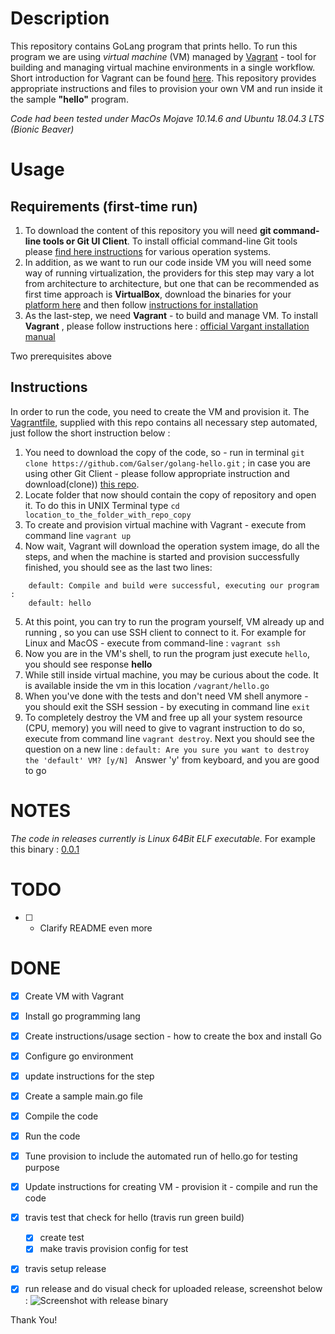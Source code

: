 # Description

This repository contains GoLang program that prints hello. To run this program we are using *virtual machine* (VM) managed by [Vagrant](https://www.vagrantup.com/) -  tool for building and managing virtual machine environments in a single workflow. Short introduction for Vagrant can be found [here](https://www.vagrantup.com/intro/index.html). This repository provides appropriate instructions and files to provision your own VM and run inside it the sample **"hello"** program. 

*Code had been tested under MacOs Mojave 10.14.6 and Ubuntu 18.04.3 LTS (Bionic Beaver)*


# Usage

## Requirements (first-time run)

1. To download the content of this repository you will need **git command-line tools or Git UI Client**. To install official command-line Git tools please [find here instructions](https://git-scm.com/book/en/v2/Getting-Started-Installing-Git) for various operation systems. 
2. In addition, as we want to run our code inside VM you will need some way of running virtualization, the providers for this step may vary a lot from architecture to architecture, but one that can be recommended as first time approach is **VirtualBox**, download the binaries for your [platform here](https://www.virtualbox.org/wiki/Downloads) and then follow [instructions for installation](https://www.virtualbox.org/manual/ch02.html)
3. As the last-step, we need **Vagrant** - to build and manage VM. To install **Vagrant** , please follow instructions here : [official Vargant installation manual](https://www.vagrantup.com/docs/installation/)

Two prerequisites above

## Instructions

In order to run the code, you need to create the VM and provision it. The [Vagrantfile](Vagrantfile), supplied with this repo contains all necessary step automated, just follow the short instruction below :

1. You need to download the copy of the code, so - run in terminal ``git clone https://github.com/Galser/golang-hello.git`` ; in case you are using other Git Client - please follow appropriate instruction and download(clone)) [this repo](https://github.com/Galser/golang-hello.git). 
2. Locate folder that now should contain the copy of repository and open it. To do this in UNIX Terminal type ``cd location_to_the_folder_with_repo_copy`` 
3. To create and provision virtual machine with Vagrant - execute from command line ``vagrant up``
4. Now wait, Vagrant will download the operation system image, do all the steps, and when the machine is started and provision successfully finished, you should see as the last two lines: 
```
    default: Compile and build were successful, executing our program : 
    default: hello
```
5. At this point, you can try to run the program yourself, VM already up and running , so you can use SSH client to connect to it. For example for Linux and MacOS - execute from command-line : ``vagrant ssh``
6. Now you are in the VM's shell, to run the program just execute  ``hello``, you should see response **hello**
7. While still inside virtual machine, you may be curious about the code.  It is available inside the vm in this location  ``/vagrant/hello.go``
8. When you've done with the tests and don't need VM shell anymore - you should exit the SSH session - by executing in command line ``exit``
9. To completely destroy the VM and free up all your system resource (CPU, memory) you will need to give to vagrant instruction to do so, execute from command line ``vagrant destroy``. Next you should see the question on a new line :
``` default: Are you sure you want to destroy the 'default' VM? [y/N]  ```
Answer 'y' from keyboard, and you are good to go


# NOTES

*The code in releases currently is Linux 64Bit ELF executable.*
For example this binary :  [0.0.1](https://github.com/Galser/golang-hello/releases/download/0.0.1/hello) 


# TODO

- [ ] - Clarify README even more

# DONE

- [x] Create VM with Vagrant
- [x] Install go programming lang
- [x] Create instructions/usage section - how to create the box and install Go
- [x] Configure go environment
- [x] update instructions for the step
- [x] Create a sample main.go file
- [x] Compile the code
- [x] Run the code
- [x] Tune provision to include the automated run of hello.go for testing purpose
- [X] Update instructions for creating VM - provision it - compile and run the code
- [x] travis test that check for hello (travis run green build)
  - [x] create test
  - [x] make travis provision config for test
- [x] travis setup release
- [x] run release and do visual check for uploaded release, screenshot below :
    ![Screenshot with release binary](github-release-screenshot.png)


Thank You! 
